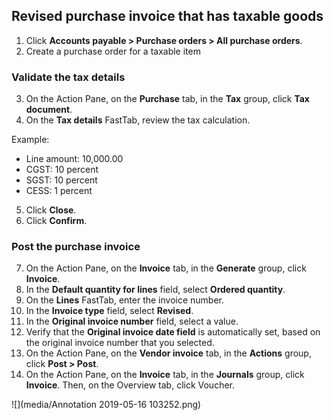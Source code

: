 
## Revised purchase invoice that has taxable goods

1. Click **Accounts payable > Purchase orders > All purchase orders**.
2. Create a purchase order for a taxable item

### Validate the tax details

3. On the Action Pane, on the **Purchase** tab, in the **Tax** group, click **Tax document**.
4. On the **Tax details** FastTab, review the tax calculation.

Example:

- Line amount: 10,000.00
- CGST: 10 percent
- SGST: 10 percent
- CESS: 1 percent

5. Click **Close**.
6. Click **Confirm**.

### Post the purchase invoice

7. On the Action Pane, on the **Invoice** tab, in the **Generate** group, click **Invoice**.
8. In the **Default quantity for lines** field, select **Ordered quantity**.
9. On the **Lines** FastTab, enter the invoice number.
10. In the **Invoice type** field, select **Revised**.
11. In the **Original invoice number** field, select a value.
12. Verify that the **Original invoice date field** is automatically set, based on the original invoice number that you selected.
13. On the Action Pane, on the **Vendor invoice** tab, in the **Actions** group, click **Post > Post**.
14. On the Action Pane, on the **Invoice** tab, in the **Journals** group, click **Invoice**. Then, on the Overview tab, click Voucher.

![](media/Annotation 2019-05-16 103252.png)



